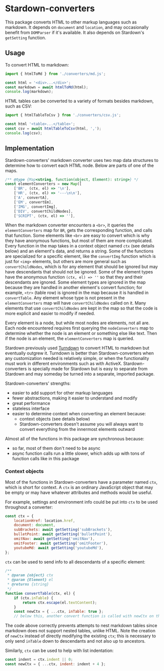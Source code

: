 # Stardown-converters

This package converts HTML to other markup languages such as markdown. It depends on `document` and `location`, and may occasionally benefit from `DOMParser` if it's available. It also depends on Stardown's `getSetting` function.

## Usage

To convert HTML to markdown:

```js
import { htmlToMd } from './converters/md.js';

const html = '<div>...</div>';
const markdown = await htmlToMd(html);
console.log(markdown);
```

HTML tables can be converted to a variety of formats besides markdown, such as CSV:

```js
import { htmlTableToCsv } from './converters/csv.js';

const html '<table>...</table>';
const csv = await htmlTableToCsv(html, ',');
console.log(csv);
```

## Implementation

Stardown-converters' markdown converter uses two map data structures to determine how to convert each HTML node. Below are parts of one of the maps.

```js
/** @type {Map<string, function(object, Element): string>} */
const elementConverters = new Map([
    ['BR', (ctx, el) => '\n'],
    ['HR', (ctx, el) => '---\n\n'],
    ['A', convertA],
    ['EM', convertEm],
    ['IMG', convertImg],
    ['DIV', convertChildNodes],
    ['SCRIPT', (ctx, el) => ''],
```

When the markdown converter encounters a `<br>`, it queries the `elementConverters` map for `BR`, gets the corresponding function, and calls that function. Some elements like `<br>` are easy to convert which is why they have anonymous functions, but most of them are more complicated. Every function in the map takes in a context object named `ctx` (see details below) and an element's data, and returns a string. Some of the functions are specialized for a specific element, like the `convertImg` function which is just for `<img>` elements, but others are more general such as `convertChildNodes`, which is for any element that should be ignored but may have descendants that should not be ignored. Some of the element types have the anonymous function `(ctx, el) => ''` so that they and their descendants are ignored. Some element types are ignored in the map because they are handled in another element's convert function; for example, `<tr>` (table row) is ignored in the map because it is handled in `convertTable`. Any element whose type is not present in the `elementConverters` map will have `convertChildNodes` called on it. Many elements that use `convertChildNodes` are kept in the map so that the code is more explicit and easier to modify if needed.

Every element is a node, but while most nodes are elements, not all are. Each node encountered requires first querying the `nodeConverters` map to determine whether the node is an element or something else like text. Then if the node is an element, the `elementConverters` map is queried.

Stardown previously used [Turndown](https://github.com/mixmark-io/turndown) to convert HTML to markdown but eventually outgrew it. Turndown is better than Stardown-converters when any customization needed is relatively simple, or when the functionality must work in different environments such as with ActiveX. Stardown-converters is specially made for Stardown but is easy to separate from Stardown and may someday be turned into a separate, imported package.

Stardown-converters' strengths:

- easier to add support for other markup languages
- fewer abstractions, making it easier to understand and modify
- great performance
- stateless interface
- easier to determine context when converting an element because:
  - context objects (see details below)
  - Stardown-converters doesn't assume you will always want to convert everything from the innermost elements outward

Almost all of the functions in this package are synchronous because:

- so far, most of them don't need to be async
- async function calls run a little slower, which adds up with tons of function calls like in this package

### Context objects

Most of the functions in Stardown-converters have a parameter named `ctx`, which is short for context. A `ctx` is an ordinary JavaScript object that may be empty or may have whatever attributes and methods would be useful.

For example, settings and environment info could be put into `ctx` to be used throughout a converter:

```js
const ctx = {
    locationHref: location.href,
    document: document,
    subBrackets: await getSetting('subBrackets'),
    bulletPoint: await getSetting('bulletPoint'),
    omitNav: await getSetting('omitNav'),
    omitFooter: await getSetting('omitFooter'),
    youtubeMd: await getSetting('youtubeMd'),
};
```

`ctx` can be used to send info to all descendants of a specific element:

```js
/**
 * @param {object} ctx
 * @param {Element} el
 * @returns {string}
 */
function convertTable(ctx, el) {
    if (ctx.inTable) {
        return ctx.escape(el.textContent);
    }
    const newCtx = { ...ctx, inTable: true };
    // below this, another convert function is called with newCtx on the table's descendants
```

The code above correctly prevents attempts to nest markdown tables since markdown does not support nested tables, unlike HTML. Note the creation of `newCtx` instead of directly modifying the existing `ctx`; this is necessary to only send `inTable` down to descendants and not also up to ancestors.

Similarly, `ctx` can be used to help with list indentation:

```js
const indent = ctx.indent || 0;
const newCtx = { ...ctx, indent: indent + 4 };
```
